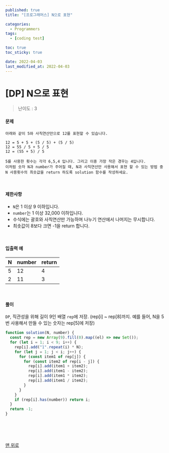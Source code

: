 ```yaml
---
published: true
title: "[프로그래머스] N으로 표현"

categories:
  - Programmers
tags:
  - [coding test]

toc: true
toc_sticky: true

date: 2022-04-03
last_modified_at: 2022-04-03
---
```


# [DP] N으로 표현

> 난이도 : 3

#### 문제

```
아래와 같이 5와 사칙연산만으로 12를 표현할 수 있습니다.

12 = 5 + 5 + (5 / 5) + (5 / 5)
12 = 55 / 5 + 5 / 5
12 = (55 + 5) / 5

5를 사용한 횟수는 각각 6,5,4 입니다. 그리고 이중 가장 작은 경우는 4입니다.
이처럼 숫자 N과 number가 주어질 때, N과 사칙연산만 사용해서 표현 할 수 있는 방법 중 N 사용횟수의 최솟값을 return 하도록 solution 함수를 작성하세요.
```

<br>

#### 제한사항

- `N`은 1 이상 9 이하입니다.
- `number`는 1 이상 32,000 이하입니다.
- 수식에는 괄호와 사칙연산만 가능하며 나누기 연산에서 나머지는 무시합니다.
- 최솟값이 8보다 크면 -1을 return 합니다.

<br>

#### 입출력 예

| N   | number | return |
| --- | ------ | ------ |
| 5   | 12     | 4      |
| 2   | 11     | 3      |

<br>

#### 풀이

`DP`, 직관성을 위해 길이 9인 배열 `rep`에 저장. (rep[i] ~ rep[8]까지. 예를 들어, N을 5번 사용해서 만들 수 있는 숫자는 rep[5]에 저장)

```js
function solution(N, number) {
  const rep = new Array(9).fill(0).map((el) => new Set());
  for (let i = 1; i < 9; i++) {
    rep[i].add("1".repeat(i) * N);
    for (let j = 1; j < i; j++) {
      for (const item1 of rep[j]) {
        for (const item2 of rep[i - j]) {
          rep[i].add(item1 + item2);
          rep[i].add(item1 - item2);
          rep[i].add(item1 * item2);
          rep[i].add(item1 / item2);
        }
      }
    }
    if (rep[i].has(number)) return i;
  }
  return -1;
}
```

<br>
<br>
<br>

[맨 위로](#)
